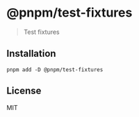 # @pnpm/test-fixtures

> Test fixtures

## Installation

```
pnpm add -D @pnpm/test-fixtures
```

## License

MIT
